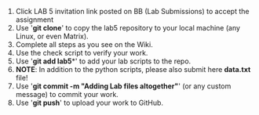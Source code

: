 1. Click LAB 5 invitation link posted on BB (Lab Submissions) to accept the assignment
2. Use '**git clone**' to copy the lab5 repository to your local machine (any Linux, or even Matrix).
3. Complete all steps as you see on the Wiki.
4. Use the check script to verify your work.
5. Use '**git add lab5***' to add your lab scripts to the repo.
6. **NOTE**: In addition to the python scripts, please also submit here **data.txt** file!
7. Use '**git commit -m "Adding Lab files altogether"**' (or any custom message) to commit your work.
8. Use '**git push**' to upload your work to GitHub.
